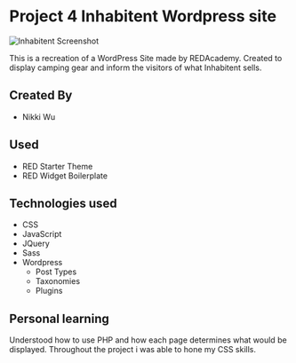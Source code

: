 # Project 4 Inhabitent Wordpress site

![Inhabitent Screenshot](inhabitent.png)


This is a recreation of a WordPress Site made by REDAcademy. Created to display camping gear and inform the visitors of what Inhabitent sells.



## Created By
* Nikki Wu 

## Used
* RED Starter Theme
* RED Widget Boilerplate

## Technologies used
* CSS
* JavaScript
* JQuery
* Sass
* Wordpress
    * Post Types
    * Taxonomies
    * Plugins

## Personal learning

Understood how to use PHP and how each page determines what would be displayed. Throughout the project i was able to hone my CSS skills.
